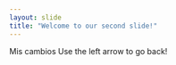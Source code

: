 ```yaml
---
layout: slide
title: "Welcome to our second slide!"
---
```

Mis cambios
Use the left arrow to go back!
